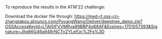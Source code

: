 To reproduce the results in the ATM'22 challenge:

Download the docker file through: https://med-rt.oss-cn-zhangjiakou.aliyuncs.com/PuyangWang/Deliver/deeptree_damo.zip?OSSAccessKeyId=LTAI5tFVVMRya99BBP4q68AF&Expires=1751057393&Signature=Jltq66G46a948rNCTnZYLefUc%2Fg%3D


